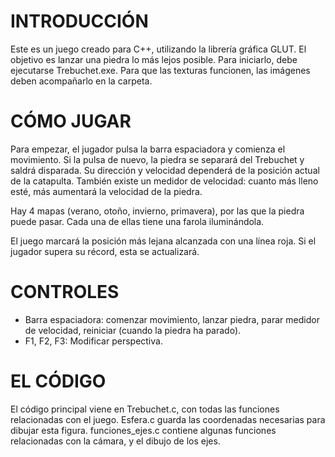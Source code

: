 # INTRODUCCIÓN

Este es un juego creado para C++, utilizando la librería gráfica GLUT. El objetivo es lanzar una piedra lo más lejos posible.
Para iniciarlo, debe ejecutarse Trebuchet.exe. Para que las texturas funcionen, las imágenes deben acompañarlo en la carpeta.

# CÓMO JUGAR

Para empezar, el jugador pulsa la barra espaciadora y comienza el movimiento. Si la pulsa de nuevo, la piedra se separará del Trebuchet y saldrá disparada. Su dirección y velocidad dependerá de la posición actual de la catapulta. También existe un medidor de velocidad: cuanto más lleno esté, más aumentará la velocidad de la piedra.

Hay 4 mapas (verano, otoño, invierno, primavera), por las que la piedra puede pasar. Cada una de ellas tiene una farola iluminándola.

El juego marcará la posición más lejana alcanzada con una línea roja. Si el jugador supera su récord, esta se actualizará.

# CONTROLES

  - Barra espaciadora: comenzar movimiento, lanzar piedra, parar medidor de velocidad, reiniciar (cuando la piedra ha parado).
  - F1, F2, F3: Modificar perspectiva.
  
# EL CÓDIGO

El código principal viene en Trebuchet.c, con todas las funciones relacionadas con el juego.
Esfera.c guarda las coordenadas necesarias para dibujar esta figura.
funciones_ejes.c contiene algunas funciones relacionadas con la cámara, y el dibujo de los ejes.
